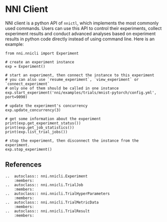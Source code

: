 # NNI Client

NNI client is a python API of `nnictl`, which implements the most commonly used commands. Users can use this API to control their experiments, collect experiment results and conduct advanced analyses based on experiment results in python code directly instead of using command line. Here is an example:

```
from nni.nnicli import Experiment

# create an experiment instance
exp = Experiment() 

# start an experiment, then connect the instance to this experiment
# you can also use `resume_experiment`, `view_experiment` or `connect_experiment`
# only one of them should be called in one instance
exp.start_experiment('nni/examples/trials/mnist-pytorch/config.yml', port=9090)

# update the experiment's concurrency
exp.update_concurrency(3)

# get some information about the experiment
print(exp.get_experiment_status())
print(exp.get_job_statistics())
print(exp.list_trial_jobs())

# stop the experiment, then disconnect the instance from the experiment.
exp.stop_experiment()
```

## References

```eval_rst
..  autoclass:: nni.nnicli.Experiment
    :members:
..  autoclass:: nni.nnicli.TrialJob
    :members:
..  autoclass:: nni.nnicli.TrialHyperParameters
    :members:
..  autoclass:: nni.nnicli.TrialMetricData
    :members:
..  autoclass:: nni.nnicli.TrialResult
    :members:
```
